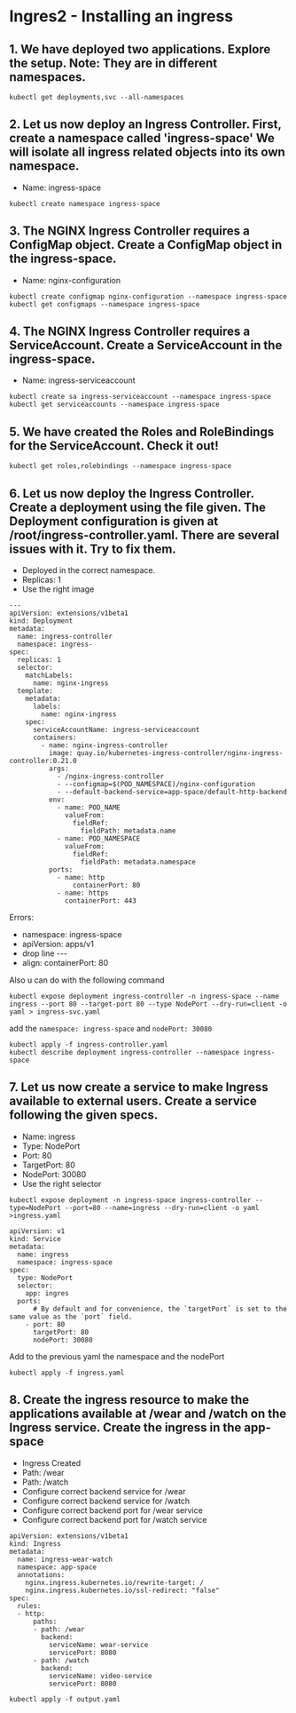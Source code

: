 # Ingres2 - Installing an ingress 

## 1. We have deployed two applications. Explore the setup. Note: They are in different namespaces.

```
kubectl get deployments,svc --all-namespaces
```

## 2. Let us now deploy an Ingress Controller. First, create a namespace called 'ingress-space' We will isolate all ingress related objects into its own namespace.

* Name: ingress-space

```
kubectl create namespace ingress-space
```

## 3. The NGINX Ingress Controller requires a ConfigMap object. Create a ConfigMap object in the ingress-space. 

* Name: nginx-configuration

```
kubectl create configmap nginx-configuration --namespace ingress-space
kubectl get configmaps --namespace ingress-space
```

## 4. The NGINX Ingress Controller requires a ServiceAccount. Create a ServiceAccount in the ingress-space.

* Name: ingress-serviceaccount

```
kubectl create sa ingress-serviceaccount --namespace ingress-space
kubectl get serviceaccounts --namespace ingress-space
```

## 5. We have created the Roles and RoleBindings for the ServiceAccount. Check it out!

```
kubectl get roles,rolebindings --namespace ingress-space
```

## 6. Let us now deploy the Ingress Controller. Create a deployment using the file given. The Deployment configuration is given at /root/ingress-controller.yaml. There are several issues with it. Try to fix them.

* Deployed in the correct namespace.
* Replicas: 1
* Use the right image

```
---
apiVersion: extensions/v1beta1
kind: Deployment
metadata:
  name: ingress-controller
  namespace: ingress-
spec:
  replicas: 1
  selector:
    matchLabels:
      name: nginx-ingress
  template:
    metadata:
      labels:
        name: nginx-ingress
    spec:
      serviceAccountName: ingress-serviceaccount
      containers:
        - name: nginx-ingress-controller
          image: quay.io/kubernetes-ingress-controller/nginx-ingress-controller:0.21.0
          args:
            - /nginx-ingress-controller
            - --configmap=$(POD_NAMESPACE)/nginx-configuration
            - --default-backend-service=app-space/default-http-backend
          env:
            - name: POD_NAME
              valueFrom:
                fieldRef:
                  fieldPath: metadata.name
            - name: POD_NAMESPACE
              valueFrom:
                fieldRef:
                  fieldPath: metadata.namespace
          ports:
            - name: http
                containerPort: 80
            - name: https
              containerPort: 443
```

Errors:

* namespace: ingress-space
* apiVersion: apps/v1
* drop line ---
* align: containerPort: 80

Also u can do with the following command

```
kubectl expose deployment ingress-controller -n ingress-space --name ingress --port 80 --target-port 80 --type NodePort --dry-run=client -o yaml > ingress-svc.yaml
```

add the `namespace: ingress-space` and `nodePort: 30080`

```
kubectl apply -f ingress-controller.yaml
kubectl describe deployment ingress-controller --namespace ingress-space
```

## 7. Let us now create a service to make Ingress available to external users. Create a service following the given specs.

* Name: ingress
* Type: NodePort
* Port: 80
* TargetPort: 80
* NodePort: 30080
* Use the right selector

```
kubectl expose deployment -n ingress-space ingress-controller --type=NodePort --port=80 --name=ingress --dry-run=client -o yaml >ingress.yaml
```

```
apiVersion: v1
kind: Service
metadata:
  name: ingress
  namespace: ingress-space
spec:
  type: NodePort
  selector:
    app: ingres
  ports:
      # By default and for convenience, the `targetPort` is set to the same value as the `port` field.
    - port: 80
      targetPort: 80
      nodePort: 30080
```

Add to the previous yaml the namespace and the nodePort

```
kubectl apply -f ingress.yaml
```

## 8. Create the ingress resource to make the applications available at /wear and /watch on the Ingress service. Create the ingress in the app-space

* Ingress Created
* Path: /wear
* Path: /watch
* Configure correct backend service for /wear
* Configure correct backend service for /watch
* Configure correct backend port for /wear service
* Configure correct backend port for /watch service

```
apiVersion: extensions/v1beta1
kind: Ingress
metadata:
  name: ingress-wear-watch
  namespace: app-space
  annotations:
    nginx.ingress.kubernetes.io/rewrite-target: /
    nginx.ingress.kubernetes.io/ssl-redirect: "false"
spec:
  rules:
  - http:
      paths:
      - path: /wear
        backend:
          serviceName: wear-service
          servicePort: 8080
      - path: /watch
        backend:
          serviceName: video-service
          servicePort: 8080
```

`kubectl apply -f output.yaml`
